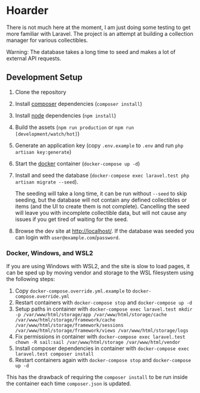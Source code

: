 # Hoarder

There is not much here at the moment, I am just doing some testing to get more familiar with Laravel. The project is an
attempt at building a collection manager for various collectibles.

Warning: The database takes a long time to seed and makes a lot of external API requests.

## Development Setup

1. Clone the repository
2. Install [composer](https://getcomposer.org/) dependencies (`composer install`)
3. Install [node](https://nodejs.org/) dependencies (`npm install`)
4. Build the assets (`npm run production` or `npm run [development/watch/hot]`)
5. Generate an application key (copy `.env.example` to `.env` and run `php artisan key:generate`)
6. Start the [docker](https://docker.io/) container (`docker-compose up -d`)
7. Install and seed the database (`docker-compose exec laravel.test php artisan migrate --seed`).

    The seeding will take a long time, it can be run without `--seed` to skip seeding, but the database will not contain
    any defined collectibles or items (and the UI to create them is not complete). Cancelling the seed will leave you
    with incomplete collectible data, but will not cause any issues if you get tired of waiting for the seed.

8. Browse the dev site at [http://localhost/](http://localhost/). If the database was seeded you can login with
   `user@example.com`/`password`.

### Docker, Windows, and WSL2

If you are using Windows with WSL2, and the site is slow to load pages, it can be sped up by moving vendor and storage
to the WSL filesystem using the following steps:

1. Copy `docker-compose.override.yml.example` to `docker-compose.override.yml`
2. Restart containers with `docker-compose stop` and `docker-compose up -d`
3. Setup paths in container with `docker-compose exec laravel.test mkdir -p /var/www/html/storage/app /var/www/html/storage/cache /var/www/html/storage/framework/cache /var/www/html/storage/framework/sessions /var/www/html/storage/framework/views /var/www/html/storage/logs`
4. Fix permissions in container with `docker-compose exec laravel.test chown -R sail:sail /var/www/html/storage /var/www/html/vendor`
5. Install composer dependencies in container with `docker-compose exec laravel.test composer install`
6. Restart containers again with `docker-compose stop` and `docker-compose up -d`

This has the drawback of requiring the `composer install` to be run inside the container each time `composer.json` is
updated.
